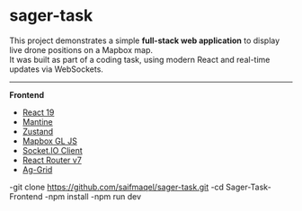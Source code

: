 # sager-task

This project demonstrates a simple **full-stack web application** to display live drone positions on a Mapbox map.  
It was built as part of a coding task, using modern React and real-time updates via WebSockets.

---

**Frontend**
- [React 19](https://react.dev/) 
- [Mantine](https://mantine.dev/) 
- [Zustand](https://github.com/pmndrs/zustand) 
- [Mapbox GL JS](https://docs.mapbox.com/mapbox-gl-js/)
- [Socket.IO Client](https://socket.io/) 
- [React Router v7](https://reactrouter.com/) 
- [Ag-Grid](https://www.ag-grid.com/)


-git clone https://github.com/saifmaqel/sager-task.git
-cd Sager-Task-Frontend
-npm install
-npm run dev
